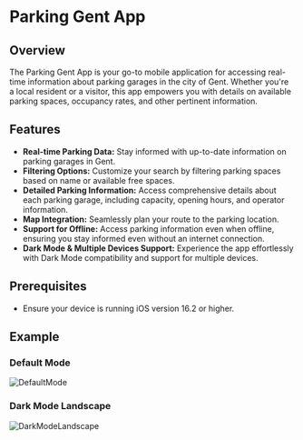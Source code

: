 # Parking Gent App

## Overview

The Parking Gent App is your go-to mobile application for accessing real-time information about parking garages in the city of Gent. Whether you're a local resident or a visitor, this app empowers you with details on available parking spaces, occupancy rates, and other pertinent information.

## Features

- **Real-time Parking Data:** Stay informed with up-to-date information on parking garages in Gent.
- **Filtering Options:** Customize your search by filtering parking spaces based on name or available free spaces.
- **Detailed Parking Information:** Access comprehensive details about each parking garage, including capacity, opening hours, and operator information.
- **Map Integration:** Seamlessly plan your route to the parking location.
- **Support for Offline:** Access parking information even when offline, ensuring you stay informed even without an internet connection.
- **Dark Mode & Multiple Devices Support:** Experience the app effortlessly with Dark Mode compatibility and support for multiple devices.

## Prerequisites

- Ensure your device is running iOS version 16.2 or higher.

## Example
### Default Mode
![DefaultMode](https://github.com/LanderVM/iOS-Development/assets/91501339/4e3dab0b-8914-4a6d-a794-c0994327aab1)

### Dark Mode Landscape
![DarkModeLandscape](https://github.com/LanderVM/iOS-Development/assets/91501339/6b90c509-0119-43f9-a2a8-a897781fca3e)
